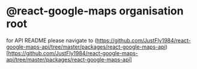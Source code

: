 # @react-google-maps organisation root

for API README please navigate to (https://github.com/JustFly1984/react-google-maps-api/tree/master/packages/react-google-maps-api)[https://github.com/JustFly1984/react-google-maps-api/tree/master/packages/react-google-maps-api]
